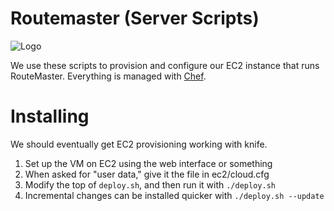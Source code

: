 Routemaster (Server Scripts)
============================

![Logo](https://www.cise.ufl.edu/~woodruff/routemaster/logo_small.png)

We use these scripts to provision and configure our EC2 instance that runs
RouteMaster. Everything is managed with [Chef](http://www.opscode.com/chef/).

Installing
==========

We should eventually get EC2 provisioning working with knife.

1.  Set up the VM on EC2 using the web interface or something
2.  When asked for "user data," give it the file in ec2/cloud.cfg
3.  Modify the top of `deploy.sh`, and then run it with `./deploy.sh`
4.  Incremental changes can be installed quicker with `./deploy.sh --update`

